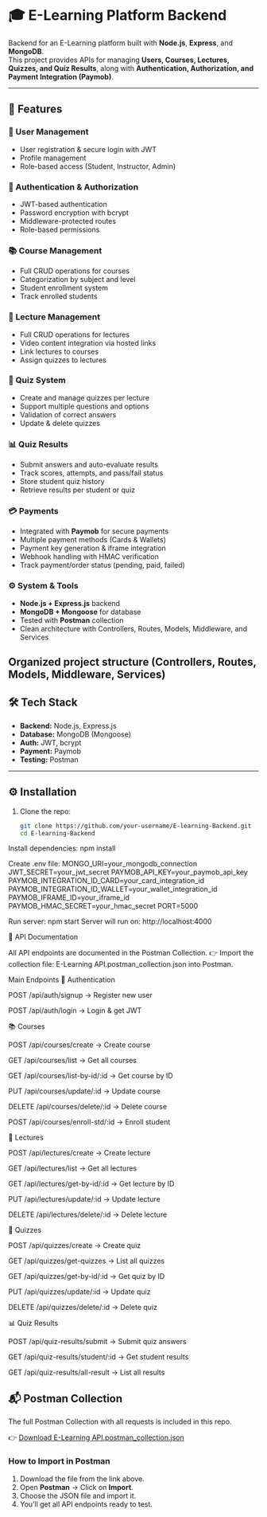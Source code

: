 # 🎓 E-Learning Platform Backend

Backend for an E-Learning platform built with **Node.js**, **Express**, and **MongoDB**.  
This project provides APIs for managing **Users, Courses, Lectures, Quizzes, and Quiz Results**, along with **Authentication, Authorization, and Payment Integration (Paymob)**.

---

## 🚀 Features

### 👤 User Management
- User registration & secure login with JWT  
- Profile management  
- Role-based access (Student, Instructor, Admin)  

### 🔑 Authentication & Authorization
- JWT-based authentication  
- Password encryption with bcrypt  
- Middleware-protected routes  
- Role-based permissions  

### 📚 Course Management
- Full CRUD operations for courses  
- Categorization by subject and level  
- Student enrollment system  
- Track enrolled students  

### 🎥 Lecture Management
- Full CRUD operations for lectures  
- Video content integration via hosted links  
- Link lectures to courses  
- Assign quizzes to lectures  

### 📝 Quiz System
- Create and manage quizzes per lecture  
- Support multiple questions and options  
- Validation of correct answers  
- Update & delete quizzes  

### 📊 Quiz Results
- Submit answers and auto-evaluate results  
- Track scores, attempts, and pass/fail status  
- Store student quiz history  
- Retrieve results per student or quiz  

### 💳 Payments
- Integrated with **Paymob** for secure payments  
- Multiple payment methods (Cards & Wallets)  
- Payment key generation & iframe integration  
- Webhook handling with HMAC verification  
- Track payment/order status (pending, paid, failed)  

### ⚙️ System & Tools
- **Node.js + Express.js** backend  
- **MongoDB + Mongoose** for database  
- Tested with **Postman** collection  
- Clean architecture with Controllers, Routes, Models, Middleware, and Services  

Organized project structure (Controllers, Routes, Models, Middleware, Services)
---

## 🛠️ Tech Stack

- **Backend:** Node.js, Express.js  
- **Database:** MongoDB (Mongoose)  
- **Auth:** JWT, bcrypt  
- **Payment:** Paymob  
- **Testing:** Postman  

---

## ⚙️ Installation

1. Clone the repo:
   ```bash
   git clone https://github.com/your-username/E-learning-Backend.git
   cd E-learning-Backend


Install dependencies: 
npm install


Create .env file:
MONGO_URI=your_mongodb_connection
JWT_SECRET=your_jwt_secret
PAYMOB_API_KEY=your_paymob_api_key
PAYMOB_INTEGRATION_ID_CARD=your_card_integration_id
PAYMOB_INTEGRATION_ID_WALLET=your_wallet_integration_id
PAYMOB_IFRAME_ID=your_iframe_id
PAYMOB_HMAC_SECRET=your_hmac_secret
PORT=5000


Run server:
npm start
  Server will run on: http://localhost:4000


📌 API Documentation

All API endpoints are documented in the Postman Collection.
👉 Import the collection file: E-Learning API.postman_collection.json into Postman.

Main Endpoints
🔑 Authentication

POST /api/auth/signup → Register new user

POST /api/auth/login → Login & get JWT

📚 Courses

POST /api/courses/create → Create course

GET /api/courses/list → Get all courses

GET /api/courses/list-by-id/:id → Get course by ID

PUT /api/courses/update/:id → Update course

DELETE /api/courses/delete/:id → Delete course

POST /api/courses/enroll-std/:id → Enroll student

🎥 Lectures

POST /api/lectures/create → Create lecture

GET /api/lectures/list → Get all lectures

GET /api/lectures/get-by-id/:id → Get lecture by ID

PUT /api/lectures/update/:id → Update lecture

DELETE /api/lectures/delete/:id → Delete lecture

📝 Quizzes

POST /api/quizzes/create → Create quiz

GET /api/quizzes/get-quizzes → List all quizzes

GET /api/quizzes/get-by-id/:id → Get quiz by ID

PUT /api/quizzes/update/:id → Update quiz

DELETE /api/quizzes/delete/:id → Delete quiz

📊 Quiz Results

POST /api/quiz-results/submit → Submit quiz answers

GET /api/quiz-results/student/:id → Get student results

GET /api/quiz-results/all-result → List all results


## 📬 Postman Collection

The full Postman Collection with all requests is included in this repo.

👉 [Download E-Learning API.postman_collection.json](./E-Learning%20API.postman_collection.json)

### How to Import in Postman
1. Download the file from the link above.
2. Open **Postman** → Click on **Import**.
3. Choose the JSON file and import it.
4. You’ll get all API endpoints ready to test. 
